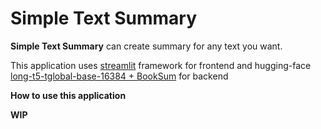 # Simple Text Summary

**Simple Text Summary** can create summary for any text you want.

This application uses [streamlit](https://streamlit.io) framework for frontend and hugging-face
[long-t5-tglobal-base-16384 + BookSum](https://huggingface.co/pszemraj/long-t5-tglobal-base-16384-book-summary)
for backend

**How to use this application**

**WIP**